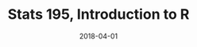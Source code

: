 ---
title: "Stats 195, Introduction to R"
collection: teaching
type: "Undergraduate course"
permalink: /teaching/2018-spring
venue: "Stanford University"
date: 2018-04-01
location: "Stanford, CA"
---